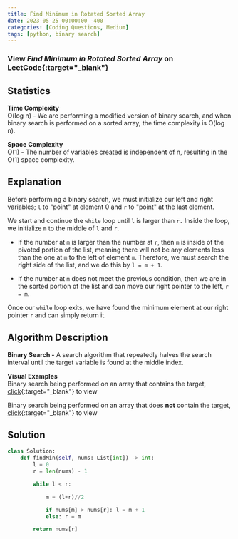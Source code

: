 ```yaml
---
title: Find Minimum in Rotated Sorted Array
date: 2023-05-25 00:00:00 -400
categories: [Coding Questions, Medium]
tags: [python, binary search]
---
```



### View *Find Minimum in Rotated Sorted Array* on [LeetCode](https://leetcode.com/problems/find-minimum-in-rotated-sorted-array/){:target="_blank"}

## Statistics  

**Time Complexity**  
O(log n) - We are performing a modified version of binary search, and when binary search is performed on a sorted array, the time complexity is O(log n).

**Space Complexity**  
O(1) - The number of variables created is independent of n, resulting in the O(1) space complexity.

## Explanation
Before performing a binary search, we must initialize our left and right variables; `l` to "point" at element 0 and `r` to "point" at the last element.

We start and continue the `while` loop until `l` is larger than `r.` Inside the loop, we initialize `m` to the middle of `l` and `r`.

*   If the number at `m` is larger than the number at `r`, then `m` is inside of the pivoted portion of the list, meaning there will not be any elements less than the one at `m` to the left of element `m`. 
Therefore, we must search the right side of the list, and we do this by `l = m + 1`.

*   If the number at `m` does not meet the previous condition, then we are in the sorted portion of the list and can move our right pointer to the left, `r = m`.

Once our `while` loop exits, we have found the minimum element at our right pointer `r` and can simply return it.

## Algorithm Description

**Binary Search -** A search algorithm that repeatedly halves the search interval until the target variable is found at the middle index.  

**Visual Examples**  
Binary search being performed on an array that contains the target, [click](https://ds1-iiith.vlabs.ac.in/exp/unsorted-arrays/binary-search/images/binary_search_stepwise.png){:target="_blank"} to view   

Binary search being performed on an array that does **not** contain the target, [click](https://storage.googleapis.com/algodailyrandomassets/tutorials-optimized/binarySearch1.png){:target="_blank"} to view 

## Solution  

```python
class Solution:
    def findMin(self, nums: List[int]) -> int:
        l = 0
        r = len(nums) - 1

        while l < r:

            m = (l+r)//2

            if nums[m] > nums[r]: l = m + 1
            else: r = m 

        return nums[r]
```